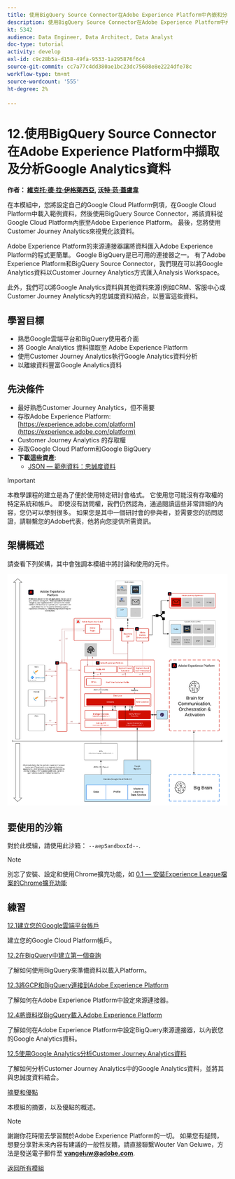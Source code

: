 ```yaml
---
title: 使用BigQuery Source Connector在Adobe Experience Platform中內嵌和分析Google Analytics資料
description: 使用BigQuery Source Connector在Adobe Experience Platform中內嵌和分析Google Analytics資料
kt: 5342
audience: Data Engineer, Data Architect, Data Analyst
doc-type: tutorial
activity: develop
exl-id: c9c28b5a-d158-49fa-9533-1a295876f6c4
source-git-commit: cc7a77c4dd380ae1bc23dc75608e8e2224dfe78c
workflow-type: tm+mt
source-wordcount: '555'
ht-degree: 2%

---
```


# 12.使用BigQuery Source Connector在Adobe Experience Platform中擷取及分析Google Analytics資料

**作者： [維克托·德·拉·伊格萊西亞](https://www.linkedin.com/in/victordelaiglesia/), [沃特·范·蓋盧韋](https://www.linkedin.com/in/woutervangeluwe/)**

在本模組中，您將設定自己的Google Cloud Platform例項，在Google Cloud Platform中載入範例資料，然後使用BigQuery Source Connector，將該資料從Google Cloud Platform內嵌至Adobe Experience Platform。 最後，您將使用Customer Journey Analytics來視覺化該資料。

Adobe Experience Platform的來源連接器讓將資料匯入Adobe Experience Platform的程式更簡單。 Google BigQuery是已可用的連接器之一。 有了Adobe Experience Platform和BigQuery Source Connector，我們現在可以將Google Analytics資料以Customer Journey Analytics方式匯入Analysis Workspace。

此外，我們可以將Google Analytics資料與其他資料來源(例如CRM、客服中心或Customer Journey Analytics內的忠誠度資料)結合，以豐富這些資料。

## 學習目標

- 熟悉Google雲端平台和BigQuery使用者介面
- 將 Google Analytics 資料擷取至 Adobe Experience Platform
- 使用Customer Journey Analytics執行Google Analytics資料分析
- 以離線資料豐富Google Analytics資料

## 先決條件

- 最好熟悉Customer Journey Analytics，但不需要
- 存取Adobe Experience Platform: [https://experience.adobe.com/platform](https://experience.adobe.com/platform)
- Customer Journey Analytics 的存取權
- 存取Google Cloud Platform和Google BigQuery
- **下載這些資產**:
   - [JSON — 範例資料：忠誠度資料](./../../assets/json/bqLoyalty.json)

>[!IMPORTANT]
>
>本教學課程的建立是為了便於使用特定研討會格式。 它使用您可能沒有存取權的特定系統和帳戶。 即使沒有訪問權，我們仍然認為，通過閱讀這些非常詳細的內容，您仍可以學到很多。 如果您是其中一個研討會的參與者，並需要您的訪問認證，請聯繫您的Adobe代表，他將向您提供所需資訊。

## 架構概述

請查看下列架構，其中會強調本模組中將討論和使用的元件。

![架構概述](../../assets/images/architecturem16.png)

## 要使用的沙箱

對於此模組，請使用此沙箱： `--aepSandboxId--`.

>[!NOTE]
>
>別忘了安裝、設定和使用Chrome擴充功能，如 [0.1 — 安裝Experience League檔案的Chrome擴充功能](../module0/ex1.md)

## 練習

[12.1建立您的Google雲端平台帳戶](./ex1.md)

建立您的Google Cloud Platform帳戶。

[12.2在BigQuery中建立第一個查詢](./ex2.md)

了解如何使用BigQuery來準備資料以載入Platform。

[12.3將GCP和BigQuery連接到Adobe Experience Platform](./ex3.md)

了解如何在Adobe Experience Platform中設定來源連接器。

[12.4將資料從BigQuery載入Adobe Experience Platform](./ex4.md)

了解如何在Adobe Experience Platform中設定BigQuery來源連接器，以內嵌您的Google Analytics資料。

[12.5使用Google Analytics分析Customer Journey Analytics資料](./ex5.md)

了解如何分析Customer Journey Analytics中的Google Analytics資料，並將其與忠誠度資料結合。

[摘要和優點](./summary.md)

本模組的摘要，以及優點的概述。

>[!NOTE]
>
>謝謝你花時間去學習關於Adobe Experience Platform的一切。 如果您有疑問，想要分享對未來內容有建議的一般性反饋，請直接聯繫Wouter Van Geluwe，方法是發送電子郵件至 **vangeluw@adobe.com**.

[返回所有模組](../../overview.md)

